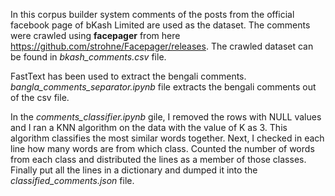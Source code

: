 In this corpus builder system comments of the posts from the official facebook page of bKash Limited are used as the dataset.
The comments were crawled using **facepager** from here https://github.com/strohne/Facepager/releases. The crawled dataset can be found in _bkash_comments.csv_ file.

FastText has been used to extract the bengali comments. _bangla_comments_separator.ipynb_ file extracts the bengali comments out of the csv file. 

In the _comments_classifier.ipynb_ gile, I removed the rows with
NULL values and I ran a KNN algorithm on the data with the value of K as 3. This algorithm classifies the most 
similar words together. Next, I checked in each line how many words are from which class. Counted the number of 
words from each class and distributed the lines as a member of those classes. Finally put all the lines in a dictionary and 
dumped it into the _classified_comments.json_ file.
